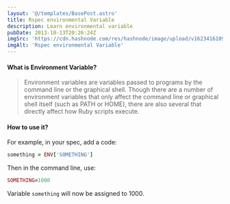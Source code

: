 ```yaml
---
layout: '@/templates/BasePost.astro'
title: Rspec environmental Variable
description: Learn environmental variable
pubDate: 2013-10-13T20:26:24Z
imgSrc: 'https://cdn.hashnode.com/res/hashnode/image/upload/v1623416109911/DAFpo-cNa.png'
imgAlt: 'Rspec environmental Variable'
---
```


#### What is Environment Variable?
> Environment variables are variables passed to programs by the command line or the graphical shell. Though there are a number of environment variables that only affect the command line or graphical shell itself (such as PATH or HOME), there are also several that directly affect how Ruby scripts execute.

#### How to use it?
For example, in your spec, add a code:

```ruby
something = ENV['SOMETHING']
```

Then in the command line, use:

```ruby
SOMETHING=1000
```

Variable `something` will now be assigned to 1000.
